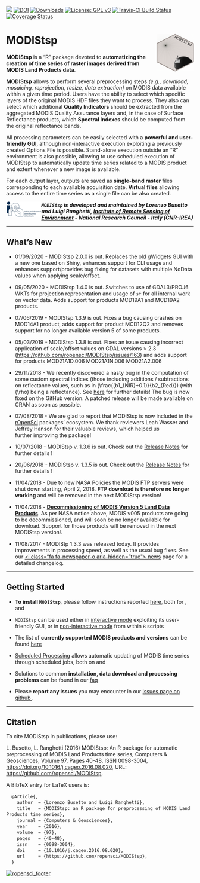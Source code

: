 
<!-- README.md is generated from README.Rmd. Please edit that file -->

[![](https://www.r-pkg.org/badges/version-ago/MODIStsp)](https://cran.rstudio.com/web/packages/MODIStsp/index.html)
[![DOI](https://zenodo.org/badge/DOI/10.5281/zenodo.290683.svg)](https://doi.org/10.5281/zenodo.290683)
[![Downloads](https://cranlogs.r-pkg.org/badges/grand-total/MODIStsp?color=red)](https://cran.rstudio.com/web/packages/MODIStsp/index.html)
[![License: GPL
v3](https://img.shields.io/badge/License-GPL%20v3-blue.svg)](https://www.gnu.org/licenses/gpl-3.0)
[![Travis-CI Build
Status](https://travis-ci.org/ropensci/MODIStsp.svg?branch=master)](https://travis-ci.org/ropensci/MODIStsp)
[![Coverage
Status](https://img.shields.io/codecov/c/github/ropensci/MODIStsp/master.svg)](https://codecov.io/github/ropensci/MODIStsp?branch=master)

# <i class="fa fa-globe" aria-hidden="true"></i> MODIStsp <img src="man/figures/logo.png" width="100" height="100" align="right"/>

<!-- # MODIStsp <img src='man/figures/logo.png' align="right" height="139" /> -->

**MODIStsp** is a “R” package devoted to **automatizing the creation of
time series of raster images derived from MODIS Land Products data**.

**MODIStsp** allows to perform several preprocessing steps *(e.g.,
download, mosaicing, reprojection, resize, data extraction)* on MODIS
data available within a given time period. Users have the ability to
select which specific layers of the original MODIS HDF files they want
to process. They also can select which additional **Quality Indicators**
should be extracted from the aggregated MODIS Quality Assurance layers
and, in the case of Surface Reflectance products, which **Spectral
Indexes** should be computed from the original reflectance bands.

All processing parameters can be easily selected with a **powerful and
user-friendly GUI**, although non-interactive execution exploiting a
previously created Options File is possible. Stand-alone execution
outside an “R” environment is also possible, allowing to use scheduled
execution of MODIStsp to automatically update time series related to a
MODIS product and extent whenever a new image is available.

For each output layer, outputs are saved as **single-band raster** files
corresponding to each available acquisition date. **Virtual files**
allowing access to the entire time series as a single file can be also
created.

<a href="http://www.irea.cnr.it/en/">
<img src="man/figures/logo_irea.png" height="40" align="left" /></a>

***`MODIStsp` is developed and maintained by Lorenzo Busetto and Luigi
Ranghetti, [Institute of Remote Sensing of
Environment](http://www.irea.cnr.it/en/) - National Research Council -
Italy (CNR-IREA)***

-----

## <i class="fa fa-newspaper-o" aria-hidden="true"></i> What’s New

  - 01/09/2020 - MODIStsp 2.0.0 is out. Replaces the old gWidgets GUI
    with a new one based on Shiny, enhances support for CLI usage and
    enhances support/provides bug fixing for datasets with multiple
    NoData values when applying scale/offset.

  - 09/05/2020 - MODIStsp 1.4.0 is out. Switches to use of GDAL3/PROJ6
    WKTs for projection representation and usage of `sf` for all
    internal work on vector data. Adds support for products MCD19A1 and
    MCD19A2 products.

  - 07/06/2019 - MODIStsp 1.3.9 is out. Fixes a bug causing crashes on
    MOD14A1 product, adds support for product MCD12Q2 and removes
    support for no longer available version 5 of some products.

  - 05/03/2019 - MODIStsp 1.3.8 is out. Fixes an issue causing incorrect
    application of scale/offset values on GDAL versions \> 2.3
    (<https://github.com/ropensci/MODIStsp/issues/163>) and adds support
    for products MOD21A1D.006 MOD21A1N.006 MOD21A2.006

  - 29/11/2018 - We recently discovered a nasty bug in the computation
    of some custom spectral indices (those including additions /
    subtractions on reflectance values, such as in
    \(\frac{(b1_{NIR}+0.1)}{b2_{Red}}\) (with \(\rho\) being a
    reflectance). See [here](articles/discovered_bug.html) for further
    details\! The bug is now fixed on the GitHub version. A patched
    release will be made available on CRAN as soon as possible.

  - 07/08/2018 - We are glad to report that MODIStsp is now included in
    the [rOpenSci](https://ropensci.org/about/) packages’ ecosystem. We
    thank reviewers Leah Wasser and Jeffrey Hanson for their valuable
    reviews, which helped us  
    further improving the package\!

  - 10/07/2018 - MODIStsp v. 1.3.6 is out. Check out the [Release
    Notes](https://github.com/ropensci/MODIStsp/releases/tag/1.3.6) for
    further details \!

  - 20/06/2018 - MODIStsp v. 1.3.5 is out. Check out the [Release
    Notes](https://github.com/ropensci/MODIStsp/releases/tag/v1.3.5) for
    further details \!

  - 11/04/2018 - Due to new NASA Policies the MODIS FTP servers were
    shut down starting, April 2, 2018. **FTP download is therefore no
    longer working** and will be removed in the next MODIStsp version\!

  - 11/04/2018 - [**Decommissioning of MODIS Version 5 Land Data
    Products**](https://lpdaac.usgs.gov/news/decommissioning-modis-version-51-land-cover-type-data-products-january-7-2019/).
    As per NASA notice above, MODIS v005 products are going to be
    decommissioned, and will soon be no longer available for download.
    Support for those products will be removed in the next MODIStsp
    version\!.

  - 11/08/2017 - MODIStp 1.3.3 was released today. It provides
    improvements in processing speed, as well as the usual bug fixes.
    See our [\<i class=“fa fa-newspaper-o aria-hidden=”true"\></i>
    news](news/index.html) page for a detailed changelog.

-----

## <i class="fa fa-cog" aria-hidden="true"></i> Getting Started

  - **To install `MODIStsp`**, please follow instructions reported
    [here](articles/installation.html), both for
    [<i class="fa fa-windows" aria-hidden="true"></i>](articles/installation.html#installing-on-windows)
    ,
    [<i class="fa fa-linux" aria-hidden="true"></i>](articles/installation.html#installing-on-linux-systems)
    and
    [<i class="fa fa-apple" aria-hidden="true"></i>](articles/installation.html#installing-on-mac)

  - `MODIStsp` can be used either in [interactive
    mode](articles/interactive_execution.html) exploiting its
    user-friendly GUI, or in [non-interactive
    mode](articles/noninteractive_execution.html) from within `R`
    scripts

  - The list of **currently supported MODIS products and versions** can
    be found [here](articles/Products_list.html)

  - [Scheduled
    Processing](articles/noninteractive_execution.html#scheduled-processing)
    allows automatic updating of MODIS time series through scheduled
    jobs, both on
    [<i class="fa fa-windows" aria-hidden="true"></i>](articles/standalone_execution.html#on-windows)
    and
    [<i class="fa fa-linux" aria-hidden="true"></i>](articles/standalone_execution.html#on-linux)

  - Solutions to common **installation, data download and processing
    problems** can be found in our
    [<i class="fa fa-question-circle-o" aria-hidden="true"></i>
    faq](articles/faq.html)

  - Please **report any issues** you may encounter in our [issues page
    on github
    <i class="fa fa-github-square" aria-hidden="true"></i>](https://github.com/ropensci/MODIStsp/issues)
    .

-----

## <i class="fa fa-pencil" aria-hidden="true"></i>Citation

To cite MODIStsp in publications, please use:

L. Busetto, L. Ranghetti (2016) MODIStsp: An R package for automatic
preprocessing of MODIS Land Products time series, Computers &
Geosciences, Volume 97, Pages 40-48, ISSN 0098-3004,
<https://doi.org/10.1016/j.cageo.2016.08.020>, URL:
<https://github.com/ropensci/MODIStsp>.

A BibTeX entry for LaTeX users is:

``` 
  @Article{,
    author  = {Lorenzo Busetto and Luigi Ranghetti},
    title   = {MODIStsp: an R package for preprocessing of MODIS Land Products time series},
    journal = {Computers & Geosciences},
    year    = {2016},
    volume  = {97},
    pages   = {40-48},
    issn    = {0098-3004},
    doi     = {10.1016/j.cageo.2016.08.020},
    url     = {https://github.com/ropensci/MODIStsp},
  }
```

[![ropensci\_footer](http://ropensci.org/public_images/github_footer.png)](https://ropensci.org)
